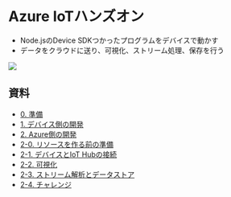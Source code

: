 # Azure IoTハンズオン
* Node.jsのDevice SDKつかったプログラムをデバイスで動かす
* データをクラウドに送り、可視化、ストリーム処理、保存を行う

![](https://user-images.githubusercontent.com/2181352/46925697-3938cc80-d068-11e8-8511-6b424abb24b3.png)

## 資料
* [0. 準備](https://github.com/sakkuru/Azure-IoT-Hands-on/blob/master/0.%20Preparation.md)
* [1. デバイス側の開発](https://github.com/sakkuru/Azure-IoT-Hands-on/blob/master/1.%20Device%20Side.md)
* [2. Azure側の開発](https://github.com/sakkuru/Azure-IoT-Hands-on/blob/master/2.%20Azure%20side.md)
* [2-0. リソースを作る前の準備](https://github.com/sakkuru/Azure-IoT-Hands-on/blob/master/2-0.%20Azure%20Preparation.md)
* [2-1. デバイスとIoT Hubの接続](https://github.com/sakkuru/Azure-IoT-Hands-on/blob/master/2-1.%20Connect%20Device%20to%20IoT%20Hub.md)
* [2-2. 可視化](https://github.com/sakkuru/Azure-IoT-Hands-on/blob/master/2-2.%20Visualize.md)
* [2-3. ストリーム解析とデータストア](https://github.com/sakkuru/Azure-IoT-Hands-on/blob/master/2-3.%20Stream%20analysis%2BData%20storing.md)
* [2-4. チャレンジ](https://github.com/sakkuru/Azure-IoT-Hands-on/blob/master/2-4.%20Challenges.md)

